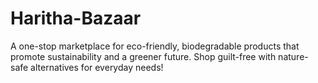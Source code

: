 # Haritha-Bazaar
A one-stop marketplace for eco-friendly, biodegradable products that promote sustainability and a greener future. Shop guilt-free with nature-safe alternatives for everyday needs!
